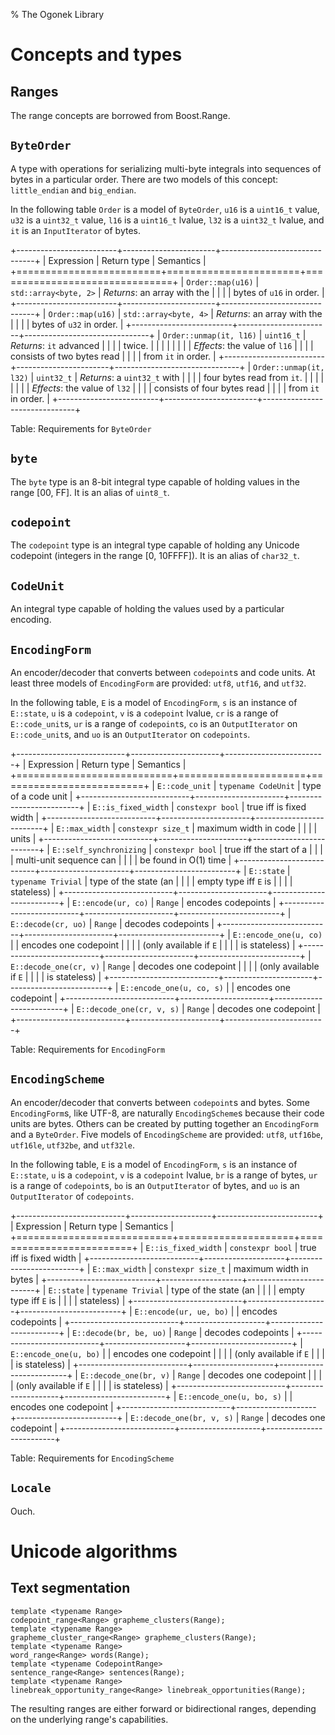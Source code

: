 % The Ogonek Library

# Concepts and types 

## Ranges

The range concepts are borrowed from Boost.Range.

## `ByteOrder`

A type with operations for serializing multi-byte integrals into sequences of
bytes in a particular order. There are two models of this concept:
`little_endian` and `big_endian`.

In the following table `Order` is a model of `ByteOrder`, `u16` is a `uint16_t`
value, `u32` is a `uint32_t` value, `l16` is a `uint16_t` lvalue, `l32` is a
`uint32_t` lvalue, and `it` is an `InputIterator` of bytes.

+-------------------------+-----------------------+-------------------------------+
| Expression              | Return type           | Semantics                     |
+=========================+=======================+===============================+
| `Order::map(u16)`       | `std::array<byte, 2>` | *Returns*: an array with the  |
|                         |                       | bytes of `u16` in order.      |
+-------------------------+-----------------------+-------------------------------+
| `Order::map(u16)`       | `std::array<byte, 4>` | *Returns*: an array with the  |
|                         |                       | bytes of `u32` in order.      |
+-------------------------+-----------------------+-------------------------------+
| `Order::unmap(it, l16)` | `uint16_t`            | *Returns*: `it` advanced      |
|                         |                       | twice.                        |
|                         |                       |                               |
|                         |                       | *Effects*: the value of `l16` |
|                         |                       | consists of two bytes read    |
|                         |                       | from `it` in order.           |
+-------------------------+-----------------------+-------------------------------+
| `Order::unmap(it, l32)` | `uint32_t`            | *Returns*: a `uint32_t` with  |
|                         |                       | four bytes read from `it`.    |
|                         |                       |                               |
|                         |                       | *Effects*: the value of `l32` |
|                         |                       | consists of four bytes read   |
|                         |                       | from `it` in order.           |
+-------------------------+-----------------------+-------------------------------+

Table: Requirements for `ByteOrder`

## `byte`

The `byte` type is an 8-bit integral type capable of holding values in the range
[00, FF]. It is an alias of `uint8_t`.

## `codepoint`

The `codepoint` type is an integral type capable of holding any Unicode
codepoint (integers in the range [0, 10FFFF]). It is an alias of `char32_t`.

## `CodeUnit`

An integral type capable of holding the values used by a particular encoding.

## `EncodingForm`

An encoder/decoder that converts between `codepoint`s and code units. At least
three models of `EncodingForm` are provided: `utf8`, `utf16`, and `utf32`.

In the following table, `E` is a model of `EncodingForm`, `s` is an instance of
`E::state`, `u` is a `codepoint`, `v` is a `codepoint` lvalue, `cr` is a range
of `E::code_unit`s, `ur` is a range of `codepoint`s, `co` is an
`OutputIterator` on `E::code_unit`s, and `uo` is an `OutputIterator` on
`codepoints`.

+---------------------------+----------------------+-------------------------+
| Expression                | Return type          | Semantics               |
+===========================+======================+=========================+
| `E::code_unit`            | `typename CodeUnit`  | type of a code unit     |
+---------------------------+----------------------+-------------------------+
| `E::is_fixed_width`       | `constexpr bool`     | true iff is fixed width |
+---------------------------+----------------------+-------------------------+
| `E::max_width`            | `constexpr size_t`   | maximum width in code   |
|                           |                      | units                   |
+---------------------------+----------------------+-------------------------+
| `E::self_synchronizing`   | `constexpr bool`     | true iff the start of a |
|                           |                      | multi-unit sequence can |
|                           |                      | be found in O(1) time   |
+---------------------------+----------------------+-------------------------+
| `E::state`                | `typename Trivial`   | type of the state (an   |
|                           |                      | empty type iff `E` is   |
|                           |                      | stateless)              |
+---------------------------+----------------------+-------------------------+
| `E::encode(ur, co)`       | `Range`              | encodes codepoints      |
+---------------------------+----------------------+-------------------------+
| `E::decode(cr, uo)`       | `Range`              | decodes codepoints      |
+---------------------------+----------------------+-------------------------+
| `E::encode_one(u, co)`    |                      | encodes one codepoint   |
|                           |                      | (only available if `E`  |
|                           |                      | is stateless)           |
+---------------------------+----------------------+-------------------------+
| `E::decode_one(cr, v)`    | `Range`              | decodes one codepoint   |
|                           |                      | (only available if `E`  |
|                           |                      | is stateless)           |
+---------------------------+----------------------+-------------------------+
| `E::encode_one(u, co, s)` |                      | encodes one codepoint   |
+---------------------------+----------------------+-------------------------+
| `E::decode_one(cr, v, s)` | `Range`              | decodes one codepoint   |
+---------------------------+----------------------+-------------------------+

Table: Requirements for `EncodingForm`

## `EncodingScheme`

An encoder/decoder that converts between `codepoint`s and bytes. Some
`EncodingForm`s, like UTF-8, are naturally `EncodingScheme`s because their code
units are bytes. Others can be created by putting together an `EncodingForm` and
a `ByteOrder`. Five models of `EncodingScheme` are provided: `utf8`, `utf16be`,
`utf16le`, `utf32be`, and `utf32le`.

In the following table, `E` is a model of `EncodingForm`, `s` is an instance of
`E::state`, `u` is a `codepoint`, `v` is a `codepoint` lvalue, `br` is a range
of bytes, `ur` is a range of `codepoint`s, `bo` is an `OutputIterator` of
bytes, and `uo` is an `OutputIterator` of `codepoints`.

+---------------------------+--------------------+-------------------------+
| Expression                | Return type        | Semantics               |
+===========================+====================+=========================+
| `E::is_fixed_width`       | `constexpr bool`   | true iff is fixed width |
+---------------------------+--------------------+-------------------------+
| `E::max_width`            | `constexpr size_t` | maximum width in bytes  |
+---------------------------+--------------------+-------------------------+
| `E::state`                | `typename Trivial` | type of the state (an   |
|                           |                    | empty type iff `E` is   |
|                           |                    | stateless)              |
+---------------------------+--------------------+-------------------------+
| `E::encode(ur, ue, bo)`   |                    | encodes codepoints      |
+---------------------------+--------------------+-------------------------+
| `E::decode(br, be, uo)`   | `Range`            | decodes codepoints      |
+---------------------------+--------------------+-------------------------+
| `E::encode_one(u, bo)`    |                    | encodes one codepoint   |
|                           |                    | (only available if `E`  |
|                           |                    | is stateless)           |
+---------------------------+--------------------+-------------------------+
| `E::decode_one(br, v)`    | `Range`            | decodes one codepoint   |
|                           |                    | (only available if `E`  |
|                           |                    | is stateless)           |
+---------------------------+--------------------+-------------------------+
| `E::encode_one(u, bo, s)` |                    | encodes one codepoint   |
+---------------------------+--------------------+-------------------------+
| `E::decode_one(br, v, s)` | `Range`            | decodes one codepoint   |
+---------------------------+--------------------+-------------------------+

Table: Requirements for `EncodingScheme`

## `Locale`

Ouch.

# Unicode algorithms

## Text segmentation

    template <typename Range>
    codepoint_range<Range> grapheme_clusters(Range);
    template <typename Range>
    grapheme_cluster_range<Range> grapheme_clusters(Range);
    template <typename Range>
    word_range<Range> words(Range);
    template <typename CodepointRange>
    sentence_range<Range> sentences(Range);
    template <typename Range>
    linebreak_opportunity_range<Range> linebreak_opportunities(Range);

The resulting ranges are either forward or bidirectional ranges, depending on
the underlying range's capabilities.

